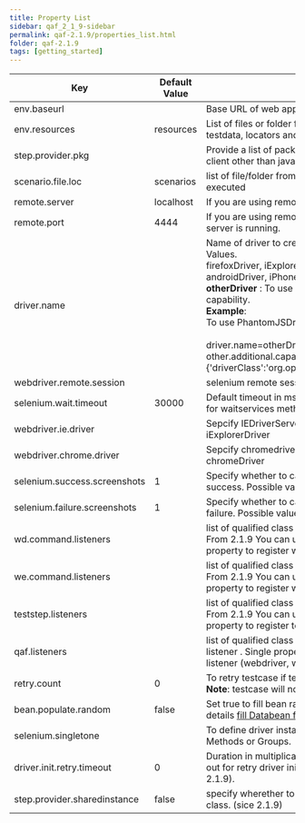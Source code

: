 ```yaml
---
title: Property List
sidebar: qaf_2_1_9-sidebar
permalink: qaf-2.1.9/properties_list.html
folder: qaf-2.1.9
tags: [getting_started]
---
```


| Key | Default Value | Description | 
|-------|--------|---------|
| env.baseurl |	| Base URL of web application under test
| env.resources | resources |	List of files or folder from that you want to load resources like testdata, locators and properties.
| step.provider.pkg | |	Provide a list of packages to load teststep, required only for step client other than java.
| scenario.file.loc | scenarios | list of file/folder from where bdd/kwd scenarios need to be executed
| remote.server | localhost |	If you are using remote driver, specify server.
| remote.port |	4444 | If you are using remote driver, specify port on which selenium server is running.
| driver.name	| | Name of driver to create instance of that driver. Available Possible Values.<br> firefoxDriver, iExplorerDriver, chromeDriver, operaDriver, androidDriver, iPhoneDriver, appiumDriver, <br/><b>otherDriver</b> : To use custom driver, provide driver class as capability. <br/> **Example**:<br/>To use PhantomJSDriver<br/><br/> driver.name=otherDriver <br/> other.additional.capabilities={'driverClass':'org.openqa.selenium.phantomjs.PhantomJSDriver'}
| webdriver.remote.session | | selenium remote session id for debugging purpose.
| selenium.wait.timeout	| 30000	| Default timeout in ms for all the element related commands and for waitservices methods.
| webdriver.ie.driver	| |	Sepcify IEDriverServer file path here. Required when using iExplorerDriver
| webdriver.chrome.driver | |	Sepcify chromedriver file path here. Required when using chromeDriver 
| selenium.success.screenshots | 1 |	Specify whether to capture screenshot or not on checkpoint success. Possible values 0 or 1, true or false.
| selenium.failure.screenshots | 1 |	Specify whether to capture screenshot or not on checkpoint failure. Possible values 0 or 1, true or false.
| wd.command.listeners | | list of qualified class name that implements [WebDriver Listener](qaf_listeners.html). From 2.1.9 You can use `qaf.listeners` as well instead of this property to register webdriver command listener.
| we.command.listeners	 | | list of qualified class name that implements [WebElement Listener](qaf_listeners.html). From 2.1.9 You can use `qaf.listeners` as well instead of this property to register webelement command listener.
| teststep.listeners | | list of qualified class name that implements [TestStep Listener](qaf_listeners.html). From 2.1.9 You can use `qaf.listeners` as well instead of this property to register teststep listener.
| qaf.listeners | | list of qualified class name that implements any of the QAF listener . Single property that can be used to registe any of the qaf listener (webdriver, webelement to teststep). (since 2.1.9)
| retry.count	| 0	| To retry testcase if testcase failed cause of any exception.<br> **Note**: testcase will not retry if there is any checkpoint failure.
| bean.populate.random | 	false	| Set true to fill bean randomly from available data sets, more details [fill Databean from multiple dataset.](databeans.html)
| selenium.singletone | |	To define driver instance scope.Possible value can be Tests or Methods or Groups.
|driver.init.retry.timeout|0|Duration in multiplication of 10 seconds for example 50. Set time out for retry driver initialization when driver initialization fail (since 2.1.9).
|step.provider.sharedinstance|false|specify wherether to share class object among step in the same class. (sice 2.1.9)

